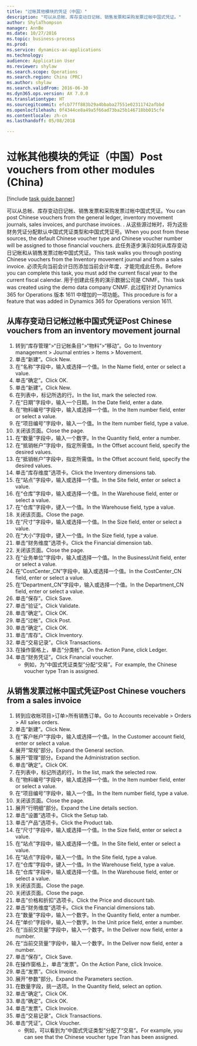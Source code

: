 ```yaml
--- 
title: "过帐其他模块的凭证（中国）"
description: "可以从总帐、库存变动日记帐、销售发票和采购发票过帐中国式凭证。"
author: ShylaThompson
manager: AnnBe
ms.date: 10/27/2016
ms.topic: business-process
ms.prod: 
ms.service: dynamics-ax-applications
ms.technology: 
audience: Application User
ms.reviewer: shylaw
ms.search.scope: Operations
ms.search.region: China (PRC)
ms.author: shylaw
ms.search.validFrom: 2016-06-30
ms.dyn365.ops.version: AX 7.0.0
ms.translationtype: HT
ms.sourcegitcommit: efcb77ff883b29a4bbaba27551e02311742afbbd
ms.openlocfilehash: 0f4344ce8a49a5f66ad73ba25b146718bb015cfe
ms.contentlocale: zh-cn
ms.lasthandoff: 05/08/2018

---
```

# <a name="post-vouchers-from-other-modules-china"></a><span data-ttu-id="1d711-103">过帐其他模块的凭证（中国）</span><span class="sxs-lookup"><span data-stu-id="1d711-103">Post vouchers from other modules (China)</span></span>

[!include [task guide banner](../../includes/task-guide-banner.md)]

<span data-ttu-id="1d711-104">可以从总帐、库存变动日记帐、销售发票和采购发票过帐中国式凭证。</span><span class="sxs-lookup"><span data-stu-id="1d711-104">You can post Chinese vouchers from the general ledger, inventory movement journals, sales invoices, and purchase invoices.</span></span> <span data-ttu-id="1d711-105">. 从这些源过帐时，将为这些财务凭证分配默认中国式凭证类型和中国式凭证号。</span><span class="sxs-lookup"><span data-stu-id="1d711-105">When you post from these sources, the default Chinese voucher type and Chinese voucher number will be assigned to those financial vouchers.</span></span>
<span data-ttu-id="1d711-106">此任务逐步演示如何从库存变动日记帐和从销售发票过帐中国式凭证。</span><span class="sxs-lookup"><span data-stu-id="1d711-106">This task walks you through posting Chinese vouchers from the Inventory movement journal and from a sales invoice.</span></span>
<span data-ttu-id="1d711-107">必须先向当前会计日历添加当前会计年度，才能完成此任务。</span><span class="sxs-lookup"><span data-stu-id="1d711-107">Before you can complete this task, you must add the current fiscal year to the current fiscal calendar.</span></span> <span data-ttu-id="1d711-108">用于创建此任务的演示数据公司是 CNMF。</span><span class="sxs-lookup"><span data-stu-id="1d711-108">This task was created using the demo data company CNMF.</span></span> <span data-ttu-id="1d711-109">此过程针对 Dynamics 365 for Operations 版本 1611 中增加的一项功能。</span><span class="sxs-lookup"><span data-stu-id="1d711-109">This procedure is for a feature that was added in Dynamics 365 for Operations version 1611.</span></span>


## <a name="post-chinese-vouchers-from-an-inventory-movement-journal"></a><span data-ttu-id="1d711-110">从库存变动日记帐过帐中国式凭证</span><span class="sxs-lookup"><span data-stu-id="1d711-110">Post Chinese vouchers from an inventory movement journal</span></span>
1. <span data-ttu-id="1d711-111">转到“库存管理”>“日记帐条目”>“物料”>“移动”。</span><span class="sxs-lookup"><span data-stu-id="1d711-111">Go to Inventory management > Journal entries > Items > Movement.</span></span>
2. <span data-ttu-id="1d711-112">单击“新建”。</span><span class="sxs-lookup"><span data-stu-id="1d711-112">Click New.</span></span>
3. <span data-ttu-id="1d711-113">在“名称”字段中，输入或选择一个值。</span><span class="sxs-lookup"><span data-stu-id="1d711-113">In the Name field, enter or select a value.</span></span>
4. <span data-ttu-id="1d711-114">单击“确定”。</span><span class="sxs-lookup"><span data-stu-id="1d711-114">Click OK.</span></span>
5. <span data-ttu-id="1d711-115">单击“新建”。</span><span class="sxs-lookup"><span data-stu-id="1d711-115">Click New.</span></span>
6. <span data-ttu-id="1d711-116">在列表中，标记所选的行。</span><span class="sxs-lookup"><span data-stu-id="1d711-116">In the list, mark the selected row.</span></span>
7. <span data-ttu-id="1d711-117">在“日期”字段中，输入一个日期。</span><span class="sxs-lookup"><span data-stu-id="1d711-117">In the Date field, enter a date.</span></span>
8. <span data-ttu-id="1d711-118">在“物料编号”字段中，输入或选择一个值。</span><span class="sxs-lookup"><span data-stu-id="1d711-118">In the Item number field, enter or select a value.</span></span>
9. <span data-ttu-id="1d711-119">在“项目编号”字段中，输入一个值。</span><span class="sxs-lookup"><span data-stu-id="1d711-119">In the Item number field, type a value.</span></span>
10. <span data-ttu-id="1d711-120">关闭该页面。</span><span class="sxs-lookup"><span data-stu-id="1d711-120">Close the page.</span></span>
11. <span data-ttu-id="1d711-121">在“数量”字段中，输入一个数字。</span><span class="sxs-lookup"><span data-stu-id="1d711-121">In the Quantity field, enter a number.</span></span>
12. <span data-ttu-id="1d711-122">在“抵销帐户”字段中，指定所需值。</span><span class="sxs-lookup"><span data-stu-id="1d711-122">In the Offset account field, specify the desired values.</span></span>
13. <span data-ttu-id="1d711-123">在“抵销帐户”字段中，指定所需值。</span><span class="sxs-lookup"><span data-stu-id="1d711-123">In the Offset account field, specify the desired values.</span></span>
14. <span data-ttu-id="1d711-124">单击“库存维度”选项卡。</span><span class="sxs-lookup"><span data-stu-id="1d711-124">Click the Inventory dimensions tab.</span></span>
15. <span data-ttu-id="1d711-125">在“站点”字段中，输入或选择一个值。</span><span class="sxs-lookup"><span data-stu-id="1d711-125">In the Site field, enter or select a value.</span></span>
16. <span data-ttu-id="1d711-126">在“仓库”字段中，输入或选择一个值。</span><span class="sxs-lookup"><span data-stu-id="1d711-126">In the Warehouse field, enter or select a value.</span></span>
17. <span data-ttu-id="1d711-127">在“仓库”字段中，键入一个值。</span><span class="sxs-lookup"><span data-stu-id="1d711-127">In the Warehouse field, type a value.</span></span>
18. <span data-ttu-id="1d711-128">关闭该页面。</span><span class="sxs-lookup"><span data-stu-id="1d711-128">Close the page.</span></span>
19. <span data-ttu-id="1d711-129">在“尺寸”字段中，输入或选择一个值。</span><span class="sxs-lookup"><span data-stu-id="1d711-129">In the Size field, enter or select a value.</span></span>
20. <span data-ttu-id="1d711-130">在“大小”字段中，键入一个值。</span><span class="sxs-lookup"><span data-stu-id="1d711-130">In the Size field, type a value.</span></span>
21. <span data-ttu-id="1d711-131">单击“财务维度”选项卡。</span><span class="sxs-lookup"><span data-stu-id="1d711-131">Click the Financial dimension tab.</span></span>
22. <span data-ttu-id="1d711-132">关闭该页面。</span><span class="sxs-lookup"><span data-stu-id="1d711-132">Close the page.</span></span>
23. <span data-ttu-id="1d711-133">在“业务单位”字段中，输入或选择一个值。</span><span class="sxs-lookup"><span data-stu-id="1d711-133">In the BusinessUnit field, enter or select a value.</span></span>
24. <span data-ttu-id="1d711-134">在“CostCenter_CN”字段中，输入或选择一个值。</span><span class="sxs-lookup"><span data-stu-id="1d711-134">In the CostCenter_CN field, enter or select a value.</span></span>
25. <span data-ttu-id="1d711-135">在“Department_CN”字段中，输入或选择一个值。</span><span class="sxs-lookup"><span data-stu-id="1d711-135">In the Department_CN field, enter or select a value.</span></span>
26. <span data-ttu-id="1d711-136">单击“保存”。</span><span class="sxs-lookup"><span data-stu-id="1d711-136">Click Save.</span></span>
27. <span data-ttu-id="1d711-137">单击“验证”。</span><span class="sxs-lookup"><span data-stu-id="1d711-137">Click Validate.</span></span>
28. <span data-ttu-id="1d711-138">单击“确定”。</span><span class="sxs-lookup"><span data-stu-id="1d711-138">Click OK.</span></span>
29. <span data-ttu-id="1d711-139">单击“过帐”。</span><span class="sxs-lookup"><span data-stu-id="1d711-139">Click Post.</span></span>
30. <span data-ttu-id="1d711-140">单击“确定”。</span><span class="sxs-lookup"><span data-stu-id="1d711-140">Click OK.</span></span>
31. <span data-ttu-id="1d711-141">单击“库存”。</span><span class="sxs-lookup"><span data-stu-id="1d711-141">Click Inventory.</span></span>
32. <span data-ttu-id="1d711-142">单击“交易记录”。</span><span class="sxs-lookup"><span data-stu-id="1d711-142">Click Transactions.</span></span>
33. <span data-ttu-id="1d711-143">在操作窗格上，单击"分类帐"。</span><span class="sxs-lookup"><span data-stu-id="1d711-143">On the Action Pane, click Ledger.</span></span>
34. <span data-ttu-id="1d711-144">单击“财务凭证”。</span><span class="sxs-lookup"><span data-stu-id="1d711-144">Click Financial voucher.</span></span>
    * <span data-ttu-id="1d711-145">例如，为“中国式凭证类型”分配“交易”。</span><span class="sxs-lookup"><span data-stu-id="1d711-145">For example, the Chinese voucher type Tran is assigned.</span></span>  

## <a name="post-chinese-vouchers-from-a-sales-invoice"></a><span data-ttu-id="1d711-146">从销售发票过帐中国式凭证</span><span class="sxs-lookup"><span data-stu-id="1d711-146">Post Chinese vouchers from a sales invoice</span></span>
1. <span data-ttu-id="1d711-147">转到应收帐项目>订单>所有销售订单。</span><span class="sxs-lookup"><span data-stu-id="1d711-147">Go to Accounts receivable > Orders > All sales orders.</span></span>
2. <span data-ttu-id="1d711-148">单击“新建”。</span><span class="sxs-lookup"><span data-stu-id="1d711-148">Click New.</span></span>
3. <span data-ttu-id="1d711-149">在“客户帐户”字段中，输入或选择一个值。</span><span class="sxs-lookup"><span data-stu-id="1d711-149">In the Customer account field, enter or select a value.</span></span>
4. <span data-ttu-id="1d711-150">展开“常规”部分。</span><span class="sxs-lookup"><span data-stu-id="1d711-150">Expand the General section.</span></span>
5. <span data-ttu-id="1d711-151">展开“管理”部分。</span><span class="sxs-lookup"><span data-stu-id="1d711-151">Expand the Administration section.</span></span>
6. <span data-ttu-id="1d711-152">单击“确定”。</span><span class="sxs-lookup"><span data-stu-id="1d711-152">Click OK.</span></span>
7. <span data-ttu-id="1d711-153">在列表中，标记所选的行。</span><span class="sxs-lookup"><span data-stu-id="1d711-153">In the list, mark the selected row.</span></span>
8. <span data-ttu-id="1d711-154">在“物料编号”字段中，输入或选择一个值。</span><span class="sxs-lookup"><span data-stu-id="1d711-154">In the Item number field, enter or select a value.</span></span>
9. <span data-ttu-id="1d711-155">在“项目编号”字段中，输入一个值。</span><span class="sxs-lookup"><span data-stu-id="1d711-155">In the Item number field, type a value.</span></span>
10. <span data-ttu-id="1d711-156">关闭该页面。</span><span class="sxs-lookup"><span data-stu-id="1d711-156">Close the page.</span></span>
11. <span data-ttu-id="1d711-157">展开“行明细”部分。</span><span class="sxs-lookup"><span data-stu-id="1d711-157">Expand the Line details section.</span></span>
12. <span data-ttu-id="1d711-158">单击“设置”选项卡。</span><span class="sxs-lookup"><span data-stu-id="1d711-158">Click the Setup tab.</span></span>
13. <span data-ttu-id="1d711-159">单击“产品”选项卡。</span><span class="sxs-lookup"><span data-stu-id="1d711-159">Click the Product tab.</span></span>
14. <span data-ttu-id="1d711-160">在“尺寸”字段中，输入或选择一个值。</span><span class="sxs-lookup"><span data-stu-id="1d711-160">In the Size field, enter or select a value.</span></span>
15. <span data-ttu-id="1d711-161">在“站点”字段中，输入或选择一个值。</span><span class="sxs-lookup"><span data-stu-id="1d711-161">In the Site field, enter or select a value.</span></span>
16. <span data-ttu-id="1d711-162">在“站点”字段中，输入一个值。</span><span class="sxs-lookup"><span data-stu-id="1d711-162">In the Site field, type a value.</span></span>
17. <span data-ttu-id="1d711-163">在“仓库”字段中，键入一个值。</span><span class="sxs-lookup"><span data-stu-id="1d711-163">In the Warehouse field, type a value.</span></span>
18. <span data-ttu-id="1d711-164">在“仓库”字段中，输入或选择一个值。</span><span class="sxs-lookup"><span data-stu-id="1d711-164">In the Warehouse field, enter or select a value.</span></span>
19. <span data-ttu-id="1d711-165">关闭该页面。</span><span class="sxs-lookup"><span data-stu-id="1d711-165">Close the page.</span></span>
20. <span data-ttu-id="1d711-166">关闭该页面。</span><span class="sxs-lookup"><span data-stu-id="1d711-166">Close the page.</span></span>
21. <span data-ttu-id="1d711-167">单击"价格和折扣"选项卡。</span><span class="sxs-lookup"><span data-stu-id="1d711-167">Click the Price and discount tab.</span></span>
22. <span data-ttu-id="1d711-168">单击“财务维度”选项卡。</span><span class="sxs-lookup"><span data-stu-id="1d711-168">Click the Financial dimensions tab.</span></span>
23. <span data-ttu-id="1d711-169">在“数量”字段中，输入一个数字。</span><span class="sxs-lookup"><span data-stu-id="1d711-169">In the Quantity field, enter a number.</span></span>
24. <span data-ttu-id="1d711-170">在“单价”字段中，输入一个数字。</span><span class="sxs-lookup"><span data-stu-id="1d711-170">In the Unit price field, enter a number.</span></span>
25. <span data-ttu-id="1d711-171">在“当前交货量”字段中，输入一个数字。</span><span class="sxs-lookup"><span data-stu-id="1d711-171">In the Deliver now field, enter a number.</span></span>
26. <span data-ttu-id="1d711-172">在“当前交货量”字段中，输入一个数字。</span><span class="sxs-lookup"><span data-stu-id="1d711-172">In the Deliver now field, enter a number.</span></span>
27. <span data-ttu-id="1d711-173">单击“保存”。</span><span class="sxs-lookup"><span data-stu-id="1d711-173">Click Save.</span></span>
28. <span data-ttu-id="1d711-174">在操作窗格上，单击“发票”。</span><span class="sxs-lookup"><span data-stu-id="1d711-174">On the Action Pane, click Invoice.</span></span>
29. <span data-ttu-id="1d711-175">单击“发票”。</span><span class="sxs-lookup"><span data-stu-id="1d711-175">Click Invoice.</span></span>
30. <span data-ttu-id="1d711-176">展开“参数”部分。</span><span class="sxs-lookup"><span data-stu-id="1d711-176">Expand the Parameters section.</span></span>
31. <span data-ttu-id="1d711-177">在数量字段，挑一选项。</span><span class="sxs-lookup"><span data-stu-id="1d711-177">In the Quantity field, select an option.</span></span>
32. <span data-ttu-id="1d711-178">单击“确定”。</span><span class="sxs-lookup"><span data-stu-id="1d711-178">Click OK.</span></span>
33. <span data-ttu-id="1d711-179">单击“确定”。</span><span class="sxs-lookup"><span data-stu-id="1d711-179">Click OK.</span></span>
34. <span data-ttu-id="1d711-180">单击“发票”。</span><span class="sxs-lookup"><span data-stu-id="1d711-180">Click Invoice.</span></span>
35. <span data-ttu-id="1d711-181">单击“交易记录”。</span><span class="sxs-lookup"><span data-stu-id="1d711-181">Click Transactions.</span></span>
36. <span data-ttu-id="1d711-182">单击“凭证”。</span><span class="sxs-lookup"><span data-stu-id="1d711-182">Click Voucher.</span></span>
    * <span data-ttu-id="1d711-183">例如，可以看到为“中国式凭证类型”分配了“交易”。</span><span class="sxs-lookup"><span data-stu-id="1d711-183">For example, you can see that the Chinese voucher type Tran has been assigned.</span></span>  


